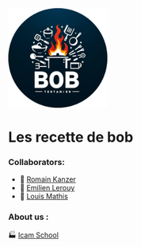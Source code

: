 <img src="https://github.com/LouIcam2026/TPTESTCLOUD/blob/master/logo_BOB.png?raw=true" width="200" height="200" />

# Les recette de bob

### Collaborators:
- 🦿 [Romain Kanzer](https://github.com/Cahair)
- 🧠 [Emilien Lerouy](https://github.com/Griby76)
- 🦾 [Louis Mathis](https://github.com/LouIcam2026)

### About us :
🏭 [Icam School](https://www.icam.fr/formations/formation-ingenieur/sni/)

